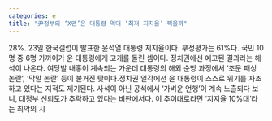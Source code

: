 ```yaml
---
categories: e
title: "尹정부의 ‘X맨’은 대통령 역대 ‘최저 지지율’ 찍을까"
---
```

28%. 23일 한국갤럽이 발표한 윤석열 대통령 지지율이다. 부정평가는 61%다. 국민 10명 중 6명 가까이가 윤 대통령에게 고개를 돌린 셈이다. 정치권에선 예고된 결과라는 해석이 나온다. 여당발 내홍이 계속되는 가운데 대통령의 해외 순방 과정에서 ‘조문 패싱 논란’, ‘막말 논란’ 등이 불거진 탓이다.정치권 일각에선 윤 대통령이 스스로 위기를 자초하고 있다는 지적도 제기된다. 사석이 아닌 공석에서 ‘가벼운 언행’이 계속 노출되다 보니, 대정부 신뢰도가 추락하고 있다는 비판에서다. 이 추이대로라면 ‘지지율 10%대’라는 최악의 시